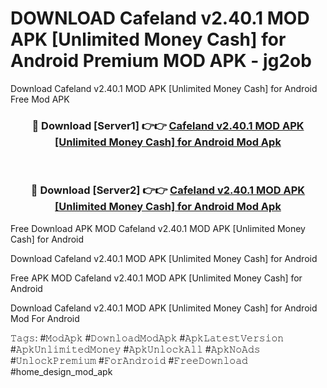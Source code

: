 # DOWNLOAD Cafeland v2.40.1 MOD APK [Unlimited Money Cash] for Android Premium MOD APK - jg2ob
Download Cafeland v2.40.1 MOD APK [Unlimited Money Cash] for Android Free Mod APK

<div align="center">
<h3>🔴 Download [Server1] 👉👉 <a href="https://apk-comot.site?title=Cafeland_v2.40.1_MOD_APK_[Unlimited_Money_Cash]_for_Android">Cafeland v2.40.1 MOD APK [Unlimited Money Cash] for Android Mod Apk</a></h3><br>

<h3>🔴 Download [Server2] 👉👉 <a href="https://apk-comot.site?title=Cafeland_v2.40.1_MOD_APK_[Unlimited_Money_Cash]_for_Android">Cafeland v2.40.1 MOD APK [Unlimited Money Cash] for Android Mod Apk</a></h3>
</div>


Free Download APK MOD Cafeland v2.40.1 MOD APK [Unlimited Money Cash] for Android

Download Cafeland v2.40.1 MOD APK [Unlimited Money Cash] for Android 

Free APK MOD Cafeland v2.40.1 MOD APK [Unlimited Money Cash] for Android 

Download Cafeland v2.40.1 MOD APK [Unlimited Money Cash] for Android Mod For Android

𝚃𝚊𝚐𝚜: #𝙼𝚘𝚍𝙰𝚙𝚔 #𝙳𝚘𝚠𝚗𝚕𝚘𝚊𝚍𝙼𝚘𝚍𝙰𝚙𝚔 #𝙰𝚙𝚔𝙻𝚊𝚝𝚎𝚜𝚝𝚅𝚎𝚛𝚜𝚒𝚘𝚗 #𝙰𝚙𝚔𝚄𝚗𝚕𝚒𝚖𝚒𝚝𝚎𝚍𝙼𝚘𝚗𝚎𝚢 #𝙰𝚙𝚔𝚄𝚗𝚕𝚘𝚌𝚔𝙰𝚕𝚕 #𝙰𝚙𝚔𝙽𝚘𝙰𝚍𝚜 #𝚄𝚗𝚕𝚘𝚌𝚔𝙿𝚛𝚎𝚖𝚒𝚞𝚖 #𝙵𝚘𝚛𝙰𝚗𝚍𝚛𝚘𝚒𝚍 #𝙵𝚛𝚎𝚎𝙳𝚘𝚠𝚗𝚕𝚘𝚊𝚍 #home_design_mod_apk